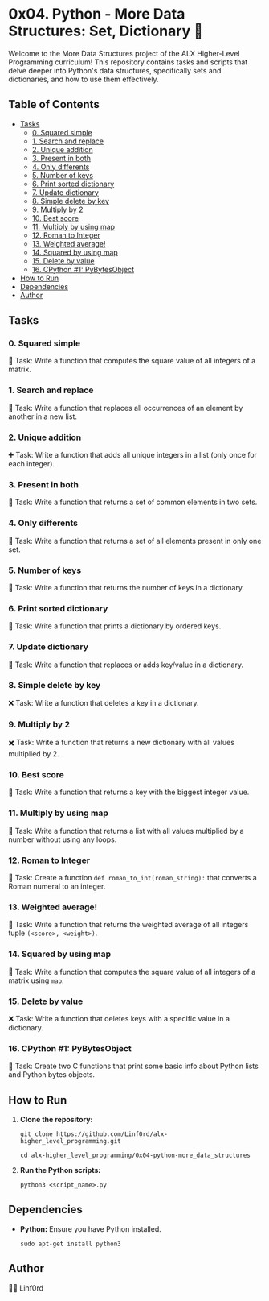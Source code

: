 
# 0x04. Python - More Data Structures: Set, Dictionary 🐍

Welcome to the More Data Structures project of the ALX Higher-Level Programming curriculum! This repository contains tasks and scripts that delve deeper into Python's data structures, specifically sets and dictionaries, and how to use them effectively.

## Table of Contents

-   [Tasks](#tasks)
    -   [0. Squared simple](#0-squared-simple)
    -   [1. Search and replace](#1-search-and-replace)
    -   [2. Unique addition](#2-unique-addition)
    -   [3. Present in both](#3-present-in-both)
    -   [4. Only differents](#4-only-differents)
    -   [5. Number of keys](#5-number-of-keys)
    -   [6. Print sorted dictionary](#6-print-sorted-dictionary)
    -   [7. Update dictionary](#7-update-dictionary)
    -   [8. Simple delete by key](#8-simple-delete-by-key)
    -   [9. Multiply by 2](#9-multiply-by-2)
    -   [10. Best score](#10-best-score)
    -   [11. Multiply by using map](#11-multiply-by-using-map)
    -   [12. Roman to Integer](#12-roman-to-integer)
    -   [13. Weighted average!](#13-weighted-average)
    -   [14. Squared by using map](#14-squared-by-using-map)
    -   [15. Delete by value](#15-delete-by-value)
    -   [16. CPython #1: PyBytesObject](#16-cpython-1-pybytesobject)
-   [How to Run](#how-to-run)
-   [Dependencies](#dependencies)
-   [Author](#author)

## Tasks

### 0. Squared simple

🔢 Task: Write a function that computes the square value of all integers of a matrix.

### 1. Search and replace

🔄 Task: Write a function that replaces all occurrences of an element by another in a new list.

### 2. Unique addition

➕ Task: Write a function that adds all unique integers in a list (only once for each integer).

### 3. Present in both

🔗 Task: Write a function that returns a set of common elements in two sets.

### 4. Only differents

🔄 Task: Write a function that returns a set of all elements present in only one set.

### 5. Number of keys

🔢 Task: Write a function that returns the number of keys in a dictionary.

### 6. Print sorted dictionary

📑 Task: Write a function that prints a dictionary by ordered keys.

### 7. Update dictionary

🔄 Task: Write a function that replaces or adds key/value in a dictionary.

### 8. Simple delete by key

❌ Task: Write a function that deletes a key in a dictionary.

### 9. Multiply by 2

✖️ Task: Write a function that returns a new dictionary with all values multiplied by 2.

### 10. Best score

🔢 Task: Write a function that returns a key with the biggest integer value.

### 11. Multiply by using map

🔢 Task: Write a function that returns a list with all values multiplied by a number without using any loops.

### 12. Roman to Integer

🔢 Task: Create a function `def roman_to_int(roman_string):` that converts a Roman numeral to an integer.

### 13. Weighted average!

🔢 Task: Write a function that returns the weighted average of all integers tuple `(<score>, <weight>)`.

### 14. Squared by using map

🔢 Task: Write a function that computes the square value of all integers of a matrix using `map`.

### 15. Delete by value

❌ Task: Write a function that deletes keys with a specific value in a dictionary.

### 16. CPython #1: PyBytesObject

🔢 Task: Create two C functions that print some basic info about Python lists and Python bytes objects.

## How to Run

1.  **Clone the repository:**
    
    `git clone https://github.com/Linf0rd/alx-higher_level_programming.git`
    
    `cd alx-higher_level_programming/0x04-python-more_data_structures` 
    
2.  **Run the Python scripts:**
        
    `python3 <script_name>.py` 
    

## Dependencies

-   **Python:**  Ensure you have Python installed.
        
    `sudo apt-get install python3` 
    

## Author

👨‍💻 Linf0rd